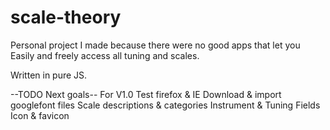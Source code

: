 # scale-theory
Personal project I made because there were no good apps that let you 
Easily and freely access all tuning and scales. 

Written in pure JS.

--TODO Next goals-- For V1.0
Test firefox & IE
Download & import googlefont files
Scale descriptions & categories
Instrument & Tuning Fields
Icon & favicon